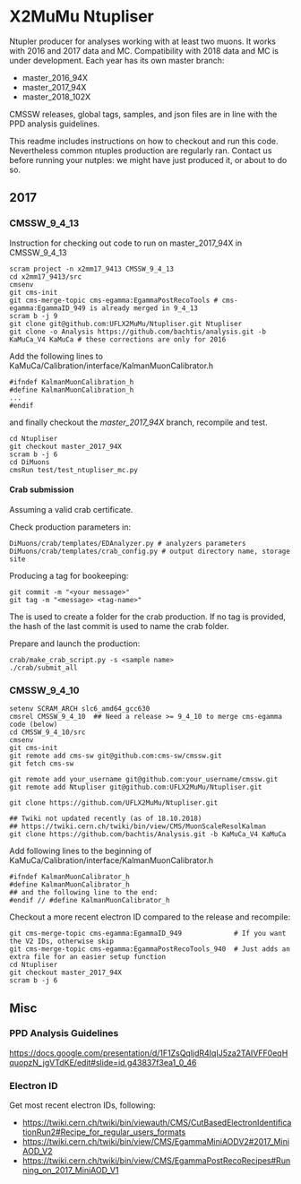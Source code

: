 # X2MuMu Ntupliser 

Ntupler producer for analyses working with at least two muons. 
It works with 2016 and 2017 data and MC. 
Compatibility with 2018 data and MC is under development.
Each year has its own master branch:
- master_2016_94X
- master_2017_94X
- master_2018_102X

CMSSW releases, global tags, samples, and json files are in line with the PPD analysis guidelines.

This readme includes instructions on how to checkout and run this code. 
Nevertheless common ntuples production are regularly ran.
Contact us before running your nutples: we might have just produced it, or about to do so.


## 2017

### CMSSW_9_4_13

Instruction for checking out code to run on master_2017_94X in CMSSW_9_4_13
```
scram project -n x2mm17_9413 CMSSW_9_4_13
cd x2mm17_9413/src
cmsenv
git cms-init
git cms-merge-topic cms-egamma:EgammaPostRecoTools # cms-egamma:EgammaID_949 is already merged in 9_4_13
scram b -j 9
git clone git@github.com:UFLX2MuMu/Ntupliser.git Ntupliser
git clone -o Analysis https://github.com/bachtis/analysis.git -b KaMuCa_V4 KaMuCa # these corrections are only for 2016
```

Add the following lines to KaMuCa/Calibration/interface/KalmanMuonCalibrator.h

```
#ifndef KalmanMuonCalibration_h
#define KalmanMuonCalibration_h
...
#endif
```

and finally checkout the *master_2017_94X* branch, recompile and test.

```
cd Ntupliser
git checkout master_2017_94X
scram b -j 6
cd DiMuons
cmsRun test/test_ntupliser_mc.py
```

#### Crab submission

Assuming a valid crab certificate.

Check production parameters in:

```
DiMuons/crab/templates/EDAnalyzer.py # analyzers parameters
DiMuons/crab/templates/crab_config.py # output directory name, storage site
```

Producing a tag for bookeeping:

```
git commit -m "<your message>"
git tag -m "<message> <tag-name>"
```

The <tag-name> is used to create a folder for the crab production. If no tag is provided, the hash of the last commit is used to name the crab folder.

Prepare and launch the production:

```
crab/make_crab_script.py -s <sample name>
./crab/submit_all
```


### CMSSW_9_4_10


```
setenv SCRAM_ARCH slc6_amd64_gcc630
cmsrel CMSSW_9_4_10  ## Need a release >= 9_4_10 to merge cms-egamma code (below)
cd CMSSW_9_4_10/src
cmsenv
git cms-init
git remote add cms-sw git@github.com:cms-sw/cmssw.git
git fetch cms-sw

git remote add your_username git@github.com:your_username/cmssw.git
git remote add Ntupliser git@github.com:UFLX2MuMu/Ntupliser.git

git clone https://github.com/UFLX2MuMu/Ntupliser.git

## Twiki not updated recently (as of 18.10.2018)
## https://twiki.cern.ch/twiki/bin/view/CMS/MuonScaleResolKalman
git clone https://github.com/bachtis/Analysis.git -b KaMuCa_V4 KaMuCa

```

Add following lines to the beginning of KaMuCa/Calibration/interface/KalmanMuonCalibrator.h
```
#ifndef KalmanMuonCalibrator_h
#define KalmanMuonCalibrator_h
## and the following line to the end:
#endif // #define KalmanMuonCalibrator_h
```

Checkout a more recent electron ID compared to the release and recompile:
```
git cms-merge-topic cms-egamma:EgammaID_949             # If you want the V2 IDs, otherwise skip
git cms-merge-topic cms-egamma:EgammaPostRecoTools_940  # Just adds an extra file for an easier setup function
cd Ntupliser
git checkout master_2017_94X
scram b -j 6
```

## Misc

### PPD Analysis Guidelines
https://docs.google.com/presentation/d/1F1ZsQqljdR4IqIJ5za2TAIVFF0eqHquopzN_jgVTdKE/edit#slide=id.g43837f3ea1_0_46

### Electron ID
Get most recent electron IDs, following:
- https://twiki.cern.ch/twiki/bin/viewauth/CMS/CutBasedElectronIdentificationRun2#Recipe_for_regular_users_formats
- https://twiki.cern.ch/twiki/bin/view/CMS/EgammaMiniAODV2#2017_MiniAOD_V2
- https://twiki.cern.ch/twiki/bin/view/CMS/EgammaPostRecoRecipes#Running_on_2017_MiniAOD_V1
